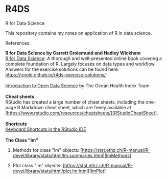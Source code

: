 # R4DS
R for Data Science

This repository contains my notes on application of R in data science.

References:

**R for Data Science by Garrett Grolemund and Hadley Wickham**  
[R for Data Science][R4DS]: A thorough and well-presented online book covering a complete foundation of R. Largely focuses on data types and workflow. Answers for the exercise solutions can be found here: https://jrnold.github.io/r4ds-exercise-solutions/  
<br />
[Introduction to Open Data Science][OpenDataScience] by The Ocean Health Index Team  
<br />
**Cheat sheets**  
RStudio has created a large number of cheat sheets, including the one-page R Markdown cheat sheet, which are freely available at [https://www.rstudio.com/resources/cheatsheets/][RStudioCheatSheet].  
<br />
**Shortcuts**  
[Keyboard Shortcuts in the RStudio IDE][ShortCuts]  
<br />
**The Class "lm"**  

1.  Methods for class "lm" objects: [https://stat.ethz.ch/R-manual/R-devel/library/stats/html/lm.summaries.html][lmMethods]   

2.  Plot class "lm" objects: [https://stat.ethz.ch/R-manual/R-devel/library/stats/html/plot.lm.html][lmPlot]





[OpenDataScience]: http://ohi-science.org/data-science-training/index.html
[ShortCuts]: https://support.rstudio.com/hc/en-us/articles/200711853-Keyboard-Shortcuts
[R4DS]: https://r4ds.had.co.nz/index.html
[RStudioCheatSheet]: https://www.rstudio.com/resources/cheatsheets/
[lmMethods]: https://stat.ethz.ch/R-manual/R-devel/library/stats/html/lm.summaries.html
[lmPlot]: https://stat.ethz.ch/R-manual/R-devel/library/stats/html/plot.lm.html
